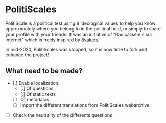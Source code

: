 # PolitiScales
PolitiScale is a political test using 8 ideological values to help you
know approximately where you belong to in the political field, or
simply to share your profile with your friends. It was an initiative of “Radicalisé·e·s sur Internet” which is freely
inspired by [8values](https://8values.github.io/).

In mid-2020, PolitiScales was stopped, so it is now time to fork and enhance the project!

## What need to be made?
- [.] Enable localization:
  - [.] Of questions
  - [.] Of static texts
  - [ ] Of metadatas
  - [ ] Import the different translations from PolitiScales webarchive
- [ ] Check the neutrality of the differents questions
